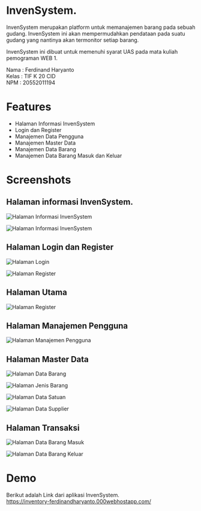 
# InvenSystem.

InvenSystem merupakan platform untuk memanajemen barang pada sebuah gudang. InvenSystem ini akan mempermudahkan pendataan pada suatu gudang yang nantinya akan termonitor setiap barang.

InvenSystem ini dibuat untuk memenuhi syarat UAS pada mata kuliah pemograman WEB 1. 

Nama  :  Ferdinand Haryanto<br />
Kelas :  TIF K 20 CID<br />
NPM   :  20552011194

# Features

- Halaman Informasi InvenSystem
- Login dan Register
- Manajemen Data Pengguna
- Manajemen Master Data
- Manajemen Data Barang
- Manajemen Data Barang Masuk dan Keluar


# Screenshots

## Halaman informasi InvenSystem.
![Halaman Informasi InvenSystem](https://drive.google.com/uc?export=view&id=17il8ymqRG_CpNGIvIEwTvFtOBDJCUg53)

![Halaman Informasi InvenSystem](https://drive.google.com/uc?export=view&id=12xLVDvQ_s1f0LnqsiuqiyOo6PXGr55MH)

## Halaman Login dan Register
![Halaman Login](https://drive.google.com/uc?export=view&id=1PlGn18waChOGVYbookhVvhyFnz3cA6kR)

![Halaman Register](https://drive.google.com/uc?export=view&id=1UdWh1e-Ndg7JpzfPKq0QR3ZMeAyjgPwK)

## Halaman Utama
![Halaman Register](https://drive.google.com/uc?export=view&id=1UdWh1e-Ndg7JpzfPKq0QR3ZMeAyjgPwK)

## Halaman Manajemen Pengguna
![Halaman Manajemen Pengguna](https://drive.google.com/uc?export=view&id=1pcdzP0WPM3jIEhY5U5b1xb-isQUdl5ih)

## Halaman Master Data
![Halaman Data Barang](https://drive.google.com/uc?export=view&id=1Va8oEEG1r5TIa1C5H-iDe1fH5OuXgUSR)

![Halaman Jenis Barang](https://drive.google.com/uc?export=view&id=108CztibbqO5jC7q2QPRwq00Bj_-FHG3Y)

![Halaman Data Satuan](https://drive.google.com/uc?export=view&id=1yl8Y_NRaNV-f8_nm3U_4dP6V9zjJF74-)

![Halaman Data Supplier](https://drive.google.com/uc?export=view&id=1JDNIwpf9cJ2fmdJgn-XFCGLV-OtIMeyf)

## Halaman Transaksi
![Halaman Data Barang Masuk](https://drive.google.com/uc?export=view&id=1BXOIDZfVd2e9P-uG7Fh-GJqjwjkAMSa4)

![Halaman Data Barang Keluar](https://drive.google.com/uc?export=view&id=1puqJUnFuomX63igF8SBjFYY1m4xvnlkw)


# Demo

Berikut adalah Link dari aplikasi InvenSystem.<br />
https://inventory-ferdinandharyanto.000webhostapp.com/

